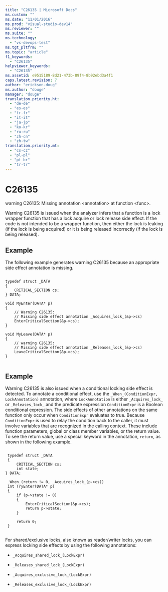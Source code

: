 ```yaml
---
title: "C26135 | Microsoft Docs"
ms.custom: ""
ms.date: "11/01/2016"
ms.prod: "visual-studio-dev14"
ms.reviewer: ""
ms.suite: ""
ms.technology: 
  - "vs-devops-test"
ms.tgt_pltfrm: ""
ms.topic: "article"
f1_keywords: 
  - "C26135"
helpviewer_keywords: 
  - "C26135"
ms.assetid: e9515189-8d21-473b-89f4-8b92ebd3a4f1
caps.latest.revision: 7
author: "erickson-doug"
ms.author: "douge"
manager: "douge"
translation.priority.ht: 
  - "de-de"
  - "es-es"
  - "fr-fr"
  - "it-it"
  - "ja-jp"
  - "ko-kr"
  - "ru-ru"
  - "zh-cn"
  - "zh-tw"
translation.priority.mt: 
  - "cs-cz"
  - "pl-pl"
  - "pt-br"
  - "tr-tr"
---
```

# C26135
warning C26135: Missing annotation \<annotation> at function \<func>.  
  
 Warning C26135 is issued when the analyzer infers that a function is a lock wrapper function that has a lock acquire or lock release side effect. If the code is not intended to be a wrapper function, then either the lock is leaking (if the lock is being acquired) or it is being released incorrectly (if the lock is being released).  
  
## Example  
 The following example generates warning C26135 because an appropriate side effect annotation is missing.  
  
```  
  
typedef struct _DATA   
{  
    CRITICAL_SECTION cs;  
} DATA;  
  
void MyEnter(DATA* p)   
{  
    // Warning C26135:  
    // Missing side effect annotation _Acquires_lock_(&p->cs)  
    EnterCriticalSection(&p->cs);  
}  
  
void MyLeave(DATA* p)   
{  
    // warning C26135:  
    // Missing side effect annotation _Releases_lock_(&p->cs)  
    LeaveCriticalSection(&p->cs);  
}  
  
```  
  
## Example  
 Warning C26135 is also issued when a conditional locking side effect is detected. To annotate a conditional effect, use the `_When_(ConditionExpr, LockAnnotation)` annotation, where `LockAnnotation` is either `_Acquires_lock_` or `_Releases_lock_` and the predicate expression `ConditionExpr` is a Boolean conditional expression. The side effects of other annotations on the same function only occur when `ConditionExpr` evaluates to true. Because `ConditionExpr` is used to relay the condition back to the caller, it must involve variables that are recognized in the calling context. These include function parameters, global or class member variables, or the return value. To see the return value, use a special keyword in the annotation, `return`, as shown in the following example.  
  
```  
  
 typedef struct _DATA   
 {  
     CRITICAL_SECTION cs;   
     int state;  
} DATA;  
  
 _When_(return != 0, _Acquires_lock_(p->cs))  
 int TryEnter(DATA* p)   
 {  
     if (p->state != 0)   
     {  
         EnterCriticalSection(&p->cs);  
         return p->state;  
     }  
  
     return 0;  
 }  
  
```  
  
 For shared/exclusive locks, also known as reader/writer locks, you can express locking side effects by using the following annotations:  
  
-   `_Acquires_shared_lock_(LockExpr)`  
  
-   `_Releases_shared_lock_(LockExpr)`  
  
-   `_Acquires_exclusive_lock_(LockExpr)`  
  
-   `_Releases_exclusive_lock_(LockExpr)`